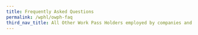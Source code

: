```yaml
---
title: Frequently Asked Questions
permalink: /wphl/owph-faq
third_nav_title: All Other Work Pass Holders employed by companies and thier dependants
---
```


